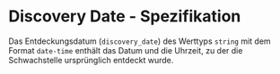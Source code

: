 # Discovery Date - Spezifikation

Das Entdeckungsdatum (`discovery_date`) des Werttyps `string` mit dem Format `date-time` enthält das Datum und die Uhrzeit, zu der die Schwachstelle ursprünglich entdeckt wurde.
